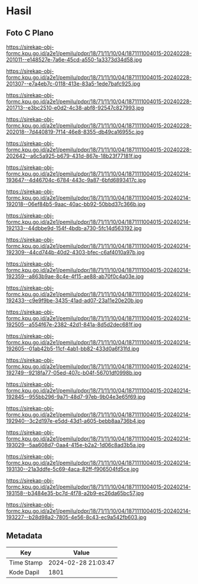# Hasil

## Foto C Plano

https://sirekap-obj-formc.kpu.go.id/a2e1/pemilu/pdpr/18/71/11/10/04/1871111004015-20240228-201011--e148527e-7a6e-45cd-a550-1a3373d34d58.jpg

https://sirekap-obj-formc.kpu.go.id/a2e1/pemilu/pdpr/18/71/11/10/04/1871111004015-20240228-201307--e7a4eb7c-0118-413e-83a5-1ede7bafc925.jpg

https://sirekap-obj-formc.kpu.go.id/a2e1/pemilu/pdpr/18/71/11/10/04/1871111004015-20240228-201713--e3bc2510-e0d2-4c38-abf8-92547c827993.jpg

https://sirekap-obj-formc.kpu.go.id/a2e1/pemilu/pdpr/18/71/11/10/04/1871111004015-20240228-202018--7d440819-7f14-46e8-8355-db49ca16955c.jpg

https://sirekap-obj-formc.kpu.go.id/a2e1/pemilu/pdpr/18/71/11/10/04/1871111004015-20240228-202642--a6c5a925-b679-431d-867e-18b23f77181f.jpg

https://sirekap-obj-formc.kpu.go.id/a2e1/pemilu/pdpr/18/71/11/10/04/1871111004015-20240214-193647--4d46704c-6784-443c-9a87-6bfd6893417c.jpg

https://sirekap-obj-formc.kpu.go.id/a2e1/pemilu/pdpr/18/71/11/10/04/1871111004015-20240214-192018--06ef84b5-9aac-40ac-bb92-50bbd37c366b.jpg

https://sirekap-obj-formc.kpu.go.id/a2e1/pemilu/pdpr/18/71/11/10/04/1871111004015-20240214-192133--44dbbe9d-154f-4bdb-a730-5fc14d563192.jpg

https://sirekap-obj-formc.kpu.go.id/a2e1/pemilu/pdpr/18/71/11/10/04/1871111004015-20240214-192309--44cd744b-40d2-4303-bfec-c6af4010a97b.jpg

https://sirekap-obj-formc.kpu.go.id/a2e1/pemilu/pdpr/18/71/11/10/04/1871111004015-20240214-192359--a863b9ae-8c4e-4f15-ae88-ab70f0c4a03e.jpg

https://sirekap-obj-formc.kpu.go.id/a2e1/pemilu/pdpr/18/71/11/10/04/1871111004015-20240214-192433--c9e9f9be-3435-41ad-ad07-23a11e20e20b.jpg

https://sirekap-obj-formc.kpu.go.id/a2e1/pemilu/pdpr/18/71/11/10/04/1871111004015-20240214-192505--a554f67e-2382-42d1-841a-8d5d2dec681f.jpg

https://sirekap-obj-formc.kpu.go.id/a2e1/pemilu/pdpr/18/71/11/10/04/1871111004015-20240214-192605--01ab42b5-11cf-4ab1-bb82-433d0a6f31fd.jpg

https://sirekap-obj-formc.kpu.go.id/a2e1/pemilu/pdpr/18/71/11/10/04/1871111004015-20240214-192749--9218fa77-05ed-407c-b04f-56701df0998b.jpg

https://sirekap-obj-formc.kpu.go.id/a2e1/pemilu/pdpr/18/71/11/10/04/1871111004015-20240214-192845--955bb296-9a71-48d7-97eb-9b04e3e65f69.jpg

https://sirekap-obj-formc.kpu.go.id/a2e1/pemilu/pdpr/18/71/11/10/04/1871111004015-20240214-192940--3c2d197e-e5dd-43d1-a605-bebb8aa736b4.jpg

https://sirekap-obj-formc.kpu.go.id/a2e1/pemilu/pdpr/18/71/11/10/04/1871111004015-20240214-193029--5aa608d7-0aa4-415e-b2a2-1d06c8ad3b5a.jpg

https://sirekap-obj-formc.kpu.go.id/a2e1/pemilu/pdpr/18/71/11/10/04/1871111004015-20240214-193130--21a3ddfe-5c69-4aca-82ff-f906504fd5ce.jpg

https://sirekap-obj-formc.kpu.go.id/a2e1/pemilu/pdpr/18/71/11/10/04/1871111004015-20240214-193158--b3484e35-bc7d-4f78-a2b9-ec26da65bc57.jpg

https://sirekap-obj-formc.kpu.go.id/a2e1/pemilu/pdpr/18/71/11/10/04/1871111004015-20240214-193227--b28d98a2-7805-4e56-8c43-ec9a542fb603.jpg


## Metadata

| Key        | Value               |
| ---------- | ------------------- |
| Time Stamp | 2024-02-28 21:03:47 |
| Kode Dapil | 1801                |



